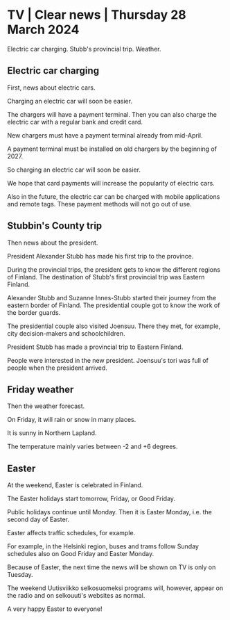 # TV \| Clear news \| Thursday 28 March 2024

Electric car charging. Stubb's provincial trip. Weather.

## Electric car charging

First, news about electric cars.

Charging an electric car will soon be easier.

The chargers will have a payment terminal. Then you can also charge the electric car with a regular bank and credit card.

New chargers must have a payment terminal already from mid-April.

A payment terminal must be installed on old chargers by the beginning of 2027.

So charging an electric car will soon be easier.

We hope that card payments will increase the popularity of electric cars.

Also in the future, the electric car can be charged with mobile applications and remote tags. These payment methods will not go out of use.

## Stubbin's County trip

Then news about the president.

President Alexander Stubb has made his first trip to the province.

During the provincial trips, the president gets to know the different regions of Finland. The destination of Stubb's first provincial trip was Eastern Finland.

Alexander Stubb and Suzanne Innes-Stubb started their journey from the eastern border of Finland. The presidential couple got to know the work of the border guards.

The presidential couple also visited Joensuu. There they met, for example, city decision-makers and schoolchildren.

President Stubb has made a provincial trip to Eastern Finland.

People were interested in the new president. Joensuu's tori was full of people when the president arrived.

## Friday weather

Then the weather forecast.

On Friday, it will rain or snow in many places.

It is sunny in Northern Lapland.

The temperature mainly varies between -2 and +6 degrees.

## Easter

At the weekend, Easter is celebrated in Finland.

The Easter holidays start tomorrow, Friday, or Good Friday.

Public holidays continue until Monday. Then it is Easter Monday, i.e. the second day of Easter.

Easter affects traffic schedules, for example.

For example, in the Helsinki region, buses and trams follow Sunday schedules also on Good Friday and Easter Monday.

Because of Easter, the next time the news will be shown on TV is only on Tuesday.

The weekend Uutisviikko selkosuomeksi programs will, however, appear on the radio and on selkouuti's websites as normal.

A very happy Easter to everyone!

